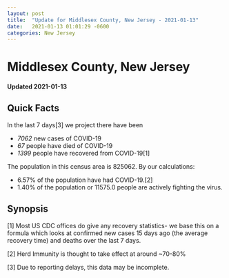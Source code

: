 ```yaml
---
layout: post
title:  "Update for Middlesex County, New Jersey - 2021-01-13"
date:   2021-01-13 01:01:29 -0600
categories: New Jersey
---
```


# Middlesex County, New Jersey
#### Updated 2021-01-13

## Quick Facts

In the last 7 days[3] we project there have been
- *7062* new cases of COVID-19
- *67* people have died of COVID-19
- *1399* people have recovered from COVID-19[1]

The population in this census area is 825062. By our calculations:
- 6.57% of the population have had COVID-19.[2]
- 1.40% of the population or 11575.0 people are actively fighting the virus.

## Synopsis




[1] Most US CDC offices do give any recovery statistics- we base this on a formula which looks at confirmed new cases
15 days ago (the average recovery time) and deaths over the last 7 days.

[2] Herd Immunity is thought to take effect at around ~70-80%

[3] Due to reporting delays, this data may be incomplete.
 
    